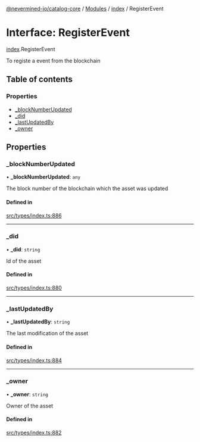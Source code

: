 [@nevermined-io/catalog-core](../README.md) / [Modules](../modules.md) / [index](../modules/index.md) / RegisterEvent

# Interface: RegisterEvent

[index](../modules/index.md).RegisterEvent

To registe a event from the blockchain

## Table of contents

### Properties

- [\_blockNumberUpdated](index.RegisterEvent.md#_blocknumberupdated)
- [\_did](index.RegisterEvent.md#_did)
- [\_lastUpdatedBy](index.RegisterEvent.md#_lastupdatedby)
- [\_owner](index.RegisterEvent.md#_owner)

## Properties

### \_blockNumberUpdated

• **\_blockNumberUpdated**: `any`

The block number of the blockchain which the asset was updated

#### Defined in

[src/types/index.ts:886](https://github.com/nevermined-io/components-catalog/blob/41297c1/lib/src/types/index.ts#L886)

___

### \_did

• **\_did**: `string`

Id of the asset

#### Defined in

[src/types/index.ts:880](https://github.com/nevermined-io/components-catalog/blob/41297c1/lib/src/types/index.ts#L880)

___

### \_lastUpdatedBy

• **\_lastUpdatedBy**: `string`

The last modification of the asset

#### Defined in

[src/types/index.ts:884](https://github.com/nevermined-io/components-catalog/blob/41297c1/lib/src/types/index.ts#L884)

___

### \_owner

• **\_owner**: `string`

Owner of the asset

#### Defined in

[src/types/index.ts:882](https://github.com/nevermined-io/components-catalog/blob/41297c1/lib/src/types/index.ts#L882)

